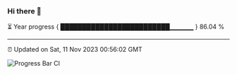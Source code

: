 ### Hi there 👋

⏳ Year progress { █████████████████████████▁▁▁▁▁ } 86.04 %

---

⏰ Updated on Sat, 11 Nov 2023 00:56:02 GMT

![Progress Bar CI](https://github.com/JuvenileQ/Progress-Bar-CI/workflows/main/badge.svg)
